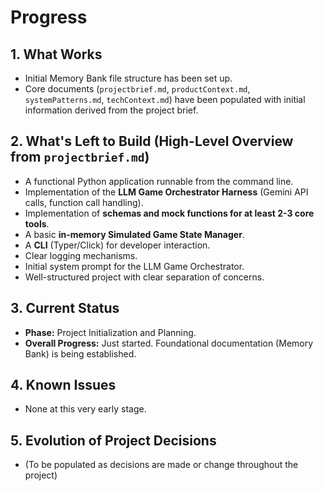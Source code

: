 # Progress

## 1. What Works

*   Initial Memory Bank file structure has been set up.
*   Core documents (`projectbrief.md`, `productContext.md`, `systemPatterns.md`, `techContext.md`) have been populated with initial information derived from the project brief.

## 2. What's Left to Build (High-Level Overview from `projectbrief.md`)

*   A functional Python application runnable from the command line.
*   Implementation of the **LLM Game Orchestrator Harness** (Gemini API calls, function call handling).
*   Implementation of **schemas and mock functions for at least 2-3 core tools**.
*   A basic **in-memory Simulated Game State Manager**.
*   A **CLI** (Typer/Click) for developer interaction.
*   Clear logging mechanisms.
*   Initial system prompt for the LLM Game Orchestrator.
*   Well-structured project with clear separation of concerns.

## 3. Current Status

*   **Phase:** Project Initialization and Planning.
*   **Overall Progress:** Just started. Foundational documentation (Memory Bank) is being established.

## 4. Known Issues

*   None at this very early stage.

## 5. Evolution of Project Decisions

*   (To be populated as decisions are made or change throughout the project) 